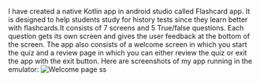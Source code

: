 I have created a native Kotlin app in android studio called Flashcard app. It is designed to help students study for history tests since they learn better with flashcards.It consists of 7 screens and 5 True/false questions. Each question gets its own screen and gives the user feedback at the bottom of the screen. The app also consists of a welcome screen in which you start the quiz and a review page in which you can either review the quiz or exit the app with the exit button.
Here are screenshots of my app running in the emulator:
![Welcome page ss](https://github.com/user-attachments/assets/3ef0f68d-09ad-4588-a70b-c602803a65ca)
